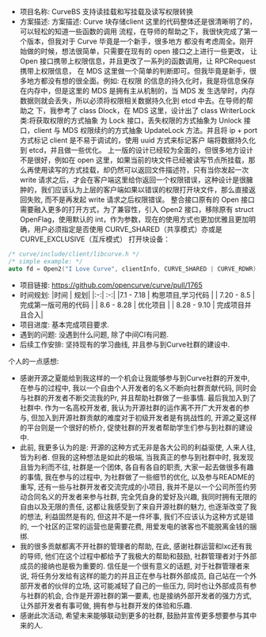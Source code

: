 - 项目名称: CurveBS 支持读挂载和写挂载及读写权限转换
- 方案描述: 方案描述: Curve 块存储client 这里的代码整体还是很清晰明了的，可以轻松的知道一些函数的调用
流程，在导师的帮助之下，我很快完成了第一个版本，但我对于 Curve 毕竟是一个新手，很多地方
都没有考虑周全。刚开始做的时候，想法很简单，只需要在现有的 open 接口之上进行一些更改，
让 Open 接口携带上权限信息，并且更改了一系列的函数调用，让 RPCRequest 携带上权限信息，
在 MDS 这里做一个简单的判断即可。但我毕竟是新手，很多地方都没有想的很全面。例如: 在权限
的信息的持久化时，我是将信息保存在内存中，但是这里的 MDS 是拥有主从机制的，当 MDS 发
生选举时，内存数据则就会丢失，所以必须将权限相关数据持久化到 etcd 中去。在导师的帮助之
下，我参考了 class Dlock，在 MDS 这里，设计出了 class WriterLock 类:将获取权限的方式抽象
为 Lock 接口，丢失权限的方式抽象为 Unlock 接口，client 与 MDS 权限续约的方式抽象
UpdateLock 方法。并且将 ip + port 方式标记 client 是不易于调试的，使用 uuid 方式来标记客户
端将数据持久化到 etcd，并且做一些优化。
上一版的设计已经较为全面的，但很多地方设计不是很好，例如在 open 这里，如果当前的块文件已经被读写节点所挂载，那么再使用读写的方式挂载，却仍然可以返回文件描述符，只有当你发起一次 write 请求之后，才会在客户端这里给你返回一个权限错误，这种设计是很臃肿的，我们应该认为上层的客户端如果以错误的权限打开块文件，那么直接返回失败, 而不是再发起  write 请求之后权限错误。
整合接口原有的 Open 接口需要融入更多的打开方式，为了兼容性，引入 Open2 接口，移除原有 struct OpenFlag，使用默认的 int，作为参数，现在的使用方式也更加优雅且更加明确，用户必须指定是否使用 CURVE_SHARED（共享模式）亦或是 CURVE_EXCLUSIVE（互斥模式） 打开块设备：
```c++
/* curve/include/client/libcurve.h */
/* simple example: */
auto fd = Open2("I Love Curve", clientInfo, CURVE_SHARED | CURVE_RDWR);
```
- 项目链接: https://github.com/opencurve/curve/pull/1765
- 时间规划:
  |时间 | 规划| 
  |:-:| :-:|
  |7.1 - 7.18 | 构思项目,学习代码 |
  | 7.20 - 8.5 | 完成第一版可用的代码 |
  | 8.6 - 8.28 | 优化项目 |
  | 8.28 - 9.10 | 完成项目并且合入|
- 项目进度: 基本完成项目要求.
- 遇到的问题: 没遇到什么问题, 除了中间CI有问题.
- 后续工作安排: 坚持现有的学习曲线, 并且参与到Curve社群的建设中.
  

个人的一点感想:

- 感谢开源之夏能给到我这样的一个机会让我能够参与到Curve社群的开发中, 在参与的过程中, 我以一个自由个人开发者的名义不断向社群贡献代码, 同时会与社群的开发者不断交流我的Pr, 并且帮助社群做了一些事情. 最后我加入到了社群中. 作为一名高校开发者, 我认为开源社群的运作离不开广大开发者的参与, 但加入到开源社群贡献的难度对于初级开发者是有挑战性的, 开源之夏这样的平台则是一个很好的桥介, 促使社群的开发者帮助学生们参与到社群的建设中.
- 此前, 我更多认为的是: 开源的这种方式无非是各大公司的利益驱使, 人来人往, 皆为利者. 但我的这种想法是如此的极端, 当我真正的参与到社群中时, 我发现且皆为利而不往, 社群是一个团体, 各自有各自的职责, 大家一起去做很多有趣的事情, 我在参与的过程中, 为社群做了一些细节的优化, 以及参与README的重写, 还有一些与社群开发者交流完成的小项目, 我并不是以一个公司所签约劳动合同名义的开发者来参与社群, 完全凭自身的爱好及兴趣, 我同时拥有无限的自由以及无限的责任, 这都让我感受到了来自开源社群的魅力, 也逐渐改变了我的想法, 利益固然是有的, 但这并不是一件坏事, 我们不应该认为这种方式是错的, 一个社区的正常的运营也是需要花费, 用爱发电的骇客也不能脱离金钱的捆绑.
- 我的很多贡献都离不开社群的管理者的帮助, 在此, 感谢社群运营和lxc还有我的导师, 他们在这个过程中都给予了我极大的帮助和鼓励, 社群管理者对于外部成员的接纳也是极为重要的. 信任是一个很有意义的话题, 对于社群管理者来说, 将任务分发给有这样的能力的并且正在参与社群外部成员, 自己站在一个外部开发者的伙伴的立场, 这可能减轻了自己的一些压力, 同时也让外部成员有参与社群的机会, 合作是开源社群的第一要素, 也是接纳外部开发者的强力方式, 让外部开发者有事可做, 拥有参与社群开发的体验和乐趣.
- 感谢此次活动, 希望未来能够联动到更多的社群, 鼓励并宣传更多想要参与其中来的人.
